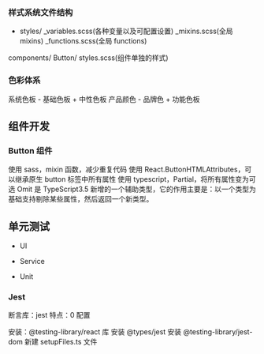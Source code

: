 ### 样式系统文件结构

-   styles/
    \_variables.scss(各种变量以及可配置设置)
    \_mixins.scss(全局 mixins)
    \_functions.scss(全局 functions)

components/
Button/
styles.scss(组件单独的样式)

### 色彩体系

系统色板 - 基础色板 + 中性色板
产品颜色 - 品牌色 + 功能色板

## 组件开发

### Button 组件

使用 sass，mixin 函数，减少重复代码
使用 React.ButtonHTMLAttributes，可以继承原生 button 标签中所有属性
使用 typescript，Partial，将所有属性变为可选
Omit 是 TypeScript3.5 新增的一个辅助类型，它的作用主要是：以一个类型为基础支持剔除某些属性，然后返回一个新类型。

## 单元测试

-   UI

-   Service

-   Unit

### Jest

断言库：jest
特点：0 配置

安装：@testing-library/react 库
安装 @types/jest
安装 @testing-library/jest-dom
新建 setupFiles.ts 文件
